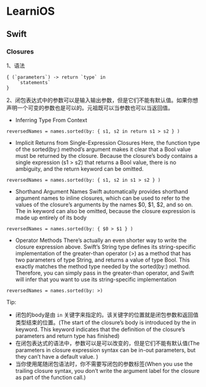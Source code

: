 # LearniOS

## Swift

### Closures

1、语法

```
{ (`parameters`) -> return `type` in
    `statements`
}
```

2、闭包表达式中的参数可以是输入输出参数，但是它们不能有默认值。如果你想声明一个可变的参数也是可以的。元祖既可以当参数也可以当返回值。

* Inferring Type From Context

```
reversedNames = names.sorted(by: { s1, s2 in return s1 > s2 } )
```

* Implicit Returns from Single-Expression Closures
Here, the function type of the sorted(by:) method’s argument makes it clear that a Bool value must be returned by the closure. Because the closure’s body contains a single expression (s1 > s2) that returns a Bool value, there is no ambiguity, and the return keyword can be omitted.

```
reversedNames = names.sorted(by: { s1, s2 in s1 > s2 } )
```

* Shorthand Argument Names
Swift automatically provides shorthand argument names to inline closures, which can be used to refer to the values of the closure’s arguments by the names $0, $1, $2, and so on.
The in keyword can also be omitted, because the closure expression is made up entirely of its body
```
reversedNames = names.sorted(by: { $0 > $1 } )
```

* Operator Methods
There’s actually an even shorter way to write the closure expression above. Swift’s String type defines its string-specific implementation of the greater-than operator (>) as a method that has two parameters of type String, and returns a value of type Bool. This exactly matches the method type needed by the sorted(by:) method. Therefore, you can simply pass in the greater-than operator, and Swift will infer that you want to use its string-specific implementation
```
reversedNames = names.sorted(by: >)
```

Tip:
* 闭包的body是由 `in` 关键字来指定的。该关键字的位置就是闭包参数和返回值类型结束的位置。(The start of the closure’s body is introduced by the in keyword. This keyword indicates that the definition of the closure’s parameters and return type has finished)
* 在闭包表达式的语法中，参数可以是可以改变的，但是它们不能有默认值(The parameters in closure expression syntax can be in-out parameters, but they can’t have a default value. )
* 当你使用尾随闭包语法时，你不需要写闭包的参数标签(When you use the trailing closure syntax, you don’t write the argument label for the closure as part of the function call.)
